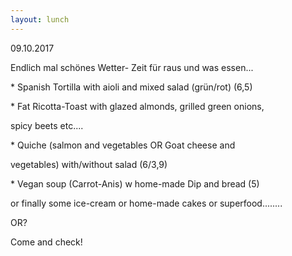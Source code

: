 ```yaml
---
layout: lunch
---
```



09.10.2017

Endlich mal sch&ouml;nes Wetter- Zeit f&uuml;r raus und was essen...

\* Spanish Tortilla with aioli and mixed salad (gr&uuml;n/rot) (6,5)

\* Fat Ricotta-Toast with glazed almonds, grilled green onions,

spicy beets etc....

\* Quiche (salmon and vegetables OR Goat cheese and

vegetables) with/without salad (6/3,9)

\* Vegan soup (Carrot-Anis) w home-made Dip and bread (5)

or finally some ice-cream or home-made cakes or superfood........

OR?

Come and check!